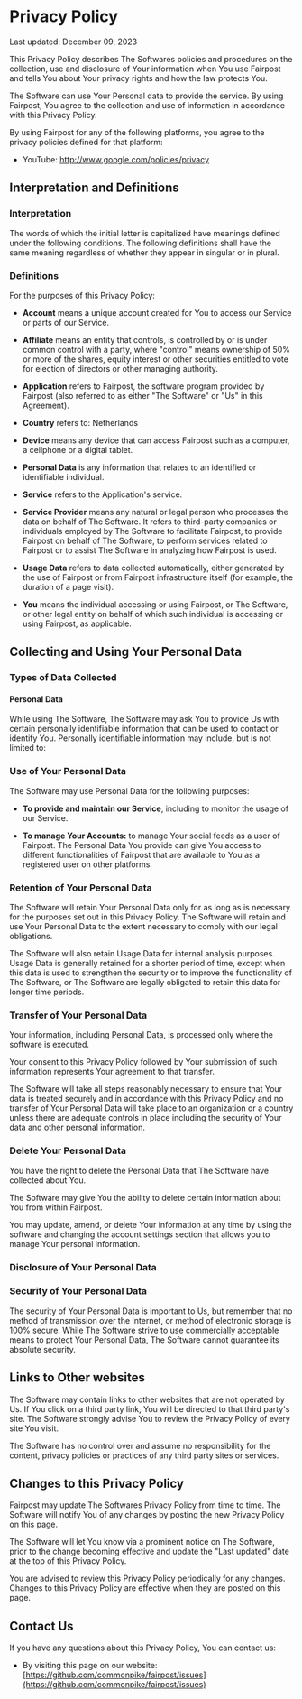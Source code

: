 Privacy Policy
==============

Last updated: December 09, 2023

This Privacy Policy describes The Softwares policies and procedures on the collection, use and disclosure of Your information when You use Fairpost and tells You about Your privacy rights and how the law protects You.

The Software can use Your Personal data to provide the service. By using Fairpost, You agree to the collection and use of information in accordance with this Privacy Policy. 

By using Fairpost for any of the following platforms, you agree to the privacy policies defined for that platform:

- YouTube: http://www.google.com/policies/privacy

Interpretation and Definitions
------------------------------

### Interpretation

The words of which the initial letter is capitalized have meanings defined under the following conditions. The following definitions shall have the same meaning regardless of whether they appear in singular or in plural.

### Definitions

For the purposes of this Privacy Policy:

*   **Account** means a unique account created for You to access our Service or parts of our Service.
    
*   **Affiliate** means an entity that controls, is controlled by or is under common control with a party, where "control" means ownership of 50% or more of the shares, equity interest or other securities entitled to vote for election of directors or other managing authority.
    
*   **Application** refers to Fairpost, the software program provided by Fairpost (also referred to as either "The Software" or "Us" in this Agreement).
    
*   **Country** refers to: Netherlands
    
*   **Device** means any device that can access Fairpost such as a computer, a cellphone or a digital tablet.
    
*   **Personal Data** is any information that relates to an identified or identifiable individual.
    
*   **Service** refers to the Application's service.
    
*   **Service Provider** means any natural or legal person who processes the data on behalf of The Software. It refers to third-party companies or individuals employed by The Software to facilitate Fairpost, to provide Fairpost on behalf of The Software, to perform services related to Fairpost or to assist The Software in analyzing how Fairpost is used.
    
*   **Usage Data** refers to data collected automatically, either generated by the use of Fairpost or from Fairpost infrastructure itself (for example, the duration of a page visit).
    
*   **You** means the individual accessing or using Fairpost, or The Software, or other legal entity on behalf of which such individual is accessing or using Fairpost, as applicable.
    

Collecting and Using Your Personal Data
---------------------------------------

### Types of Data Collected

#### Personal Data

While using The Software, The Software may ask You to provide Us with certain personally identifiable information that can be used to contact or identify You. Personally identifiable information may include, but is not limited to:

### Use of Your Personal Data

The Software may use Personal Data for the following purposes:

*   **To provide and maintain our Service**, including to monitor the usage of our Service.
    
*   **To manage Your Accounts:** to manage Your social feeds as a user of Fairpost. The Personal Data You provide can give You access to different functionalities of Fairpost that are available to You as a registered user on other platforms.
    

### Retention of Your Personal Data

The Software will retain Your Personal Data only for as long as is necessary for the purposes set out in this Privacy Policy. The Software will retain and use Your Personal Data to the extent necessary to comply with our legal obligations.

The Software will also retain Usage Data for internal analysis purposes. Usage Data is generally retained for a shorter period of time, except when this data is used to strengthen the security or to improve the functionality of The Software, or The Software are legally obligated to retain this data for longer time periods.

### Transfer of Your Personal Data

Your information, including Personal Data, is processed only where the software is executed.

Your consent to this Privacy Policy followed by Your submission of such information represents Your agreement to that transfer.

The Software will take all steps reasonably necessary to ensure that Your data is treated securely and in accordance with this Privacy Policy and no transfer of Your Personal Data will take place to an organization or a country unless there are adequate controls in place including the security of Your data and other personal information.

### Delete Your Personal Data

You have the right to delete the Personal Data that The Software have collected about You.

The Software may give You the ability to delete certain information about You from within Fairpost.

You may update, amend, or delete Your information at any time by using the software and changing the account settings section that allows you to manage Your personal information.

### Disclosure of Your Personal Data


### Security of Your Personal Data

The security of Your Personal Data is important to Us, but remember that no method of transmission over the Internet, or method of electronic storage is 100% secure. While The Software strive to use commercially acceptable means to protect Your Personal Data, The Software cannot guarantee its absolute security.


Links to Other websites
-----------------------

The Software may contain links to other websites that are not operated by Us. If You click on a third party link, You will be directed to that third party's site. The Software strongly advise You to review the Privacy Policy of every site You visit.

The Software has no control over and assume no responsibility for the content, privacy policies or practices of any third party sites or services.

Changes to this Privacy Policy
------------------------------

Fairpost may update The Softwares Privacy Policy from time to time. The Software will notify You of any changes by posting the new Privacy Policy on this page.

The Software will let You know via a prominent notice on The Software, prior to the change becoming effective and update the "Last updated" date at the top of this Privacy Policy.

You are advised to review this Privacy Policy periodically for any changes. Changes to this Privacy Policy are effective when they are posted on this page.

Contact Us
----------

If you have any questions about this Privacy Policy, You can contact us:

*   By visiting this page on our website: [https://github.com/commonpike/fairpost/issues](https://github.com/commonpike/fairpost/issues)